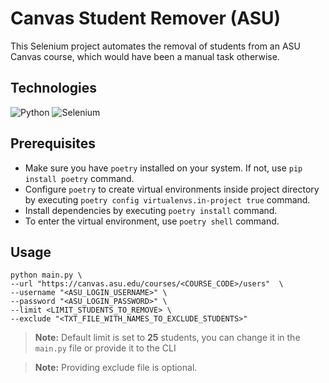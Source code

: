 # Canvas Student Remover (ASU)

This Selenium project automates the removal of students from an ASU Canvas course, which would have been a manual task otherwise.

## Technologies

![Python](https://img.shields.io/badge/python-3670A0?style=for-the-badge&logo=python&logoColor=ffdd54)
![Selenium](https://img.shields.io/badge/-selenium-%43B02A?style=for-the-badge&logo=selenium&logoColor=white)

## Prerequisites
- Make sure you have `poetry` installed on your system. If not, use `pip install poetry` command.
- Configure `poetry` to create virtual environments inside project directory by executing `poetry config virtualenvs.in-project true` command.
- Install dependencies by executing `poetry install` command.
- To enter the virtual environment, use `poetry shell` command.

## Usage

    python main.py \
    --url "https://canvas.asu.edu/courses/<COURSE_CODE>/users"  \
    --username "<ASU_LOGIN_USERNAME>" \
    --password "<ASU_LOGIN_PASSWORD>" \
    --limit <LIMIT_STUDENTS_TO_REMOVE> \
    --exclude "<TXT_FILE_WITH_NAMES_TO_EXCLUDE_STUDENTS>"

> **Note:** Default limit is set to **25** students, you can change it in the `main.py` file or provide it to the CLI

> **Note:** Providing exclude file is optional.